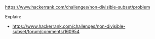 https://www.hackerrank.com/challenges/non-divisible-subset/problem

Explain:

- https://www.hackerrank.com/challenges/non-divisible-subset/forum/comments/160954
